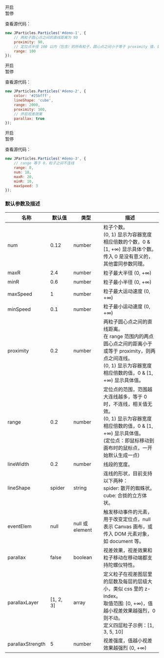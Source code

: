 <div class="instance i1">
  <div class="demo"></div>
	<div class="instance-ctrls">
		<div class="btn btn-default open">开启</div>
		<div class="btn btn-default pause">暂停</div>
	</div>
</div>

查看源代码：

```javascript
new JParticles.Particles('#demo-1', {
    // 两粒子圆心点之间的直线距离为 90
    proximity: 90,
    // 定位点半径 100 以内（包含）的所有粒子，圆心点之间小于等于 proximity 值，则连线
    range: 100
});
```

<div class="instance i2">
  <div class="demo"></div>
	<div class="instance-ctrls">
		<div class="btn btn-default open">开启</div>
		<div class="btn btn-default pause">暂停</div>
	</div>
</div>

查看源代码：

```javascript
new JParticles.Particles('#demo-2', {
    color: '#25bfff',
    lineShape: 'cube',
    range: 2000,
    proximity: 100,
    // 开启视差效果
    parallax: true
});
```

<div class="instance i3">
  <div class="demo"></div>
	<div class="instance-ctrls">
		<div class="btn btn-default open">开启</div>
		<div class="btn btn-default pause">暂停</div>
	</div>
</div>

查看源代码：

```javascript
new JParticles.Particles('#demo-3', {
    // range 等于 0，粒子之间不连线
    range: 0,
    num: 18,
    maxR: 20,
    minR: 10,
    maxSpeed: 3
});
```

### 默认参数及描述

<table class="table table-bordered-inner table-striped">
    <thead>
	    <tr>
	        <th width="100">名称</th>
	        <th width="100">默认值</th>
	        <th width="150">类型</th>
	        <th width="450">描述</th>
	    </tr>
    </thead>
    <tbody>
	    <tr>
	        <td>num</td>
	        <td>0.12</td>
	        <td>number</td>
	        <td>
	            粒子个数。<br>
	            (0, 1) 显示为容器宽度相应倍数的个数，0 & [1, +∞) 显示具体个数。<br>
	            传入 0 是没有意义的，其他雷同参数同理。
	        </td>
	    </tr>
	    <tr>
	        <td>maxR</td>
	        <td>2.4</td>
	        <td>number</td>
	        <td>粒子最大半径 (0, +∞) </td>
	    </tr>
	    <tr>
	        <td>minR</td>
	        <td>0.6</td>
	        <td>number</td>
	        <td>粒子最小半径 (0, +∞) </td>
	    </tr>
	    <tr>
	        <td>maxSpeed</td>
	        <td>1</td>
	        <td>number</td>
	        <td>粒子最大运动速度 (0, +∞) </td>
	    </tr>
	    <tr>
	        <td>minSpeed</td>
	        <td>0.1</td>
	        <td>number</td>
	        <td>粒子最小运动速度 (0, +∞) </td>
	    </tr>
	    <tr>
	        <td>proximity</td>
	        <td>0.2</td>
	        <td>number</td>
	        <td>
	            两粒子圆心点之间的直线距离。<br>
	            在 range 范围内的两点圆心点之间的距离小于或等于 proximity，则两点之间连线。<br>
				(0, 1) 显示为容器宽度相应倍数的值，0 & [1, +∞) 显示具体值。
	        </td>
	    </tr>
	    <tr>
	        <td>range</td>
	        <td>0.2</td>
	        <td>number</td>
	        <td>
	            定位点的范围，范围越大连线越多，等于 0 时，不连线，相关值无效。<br>
				(0, 1) 显示为容器宽度相应倍数的值，0 & [1, +∞) 显示具体值。<br>
	            (定位点：即鼠标移动到画布时的鼠标点，一开始默认生成一点)
	        </td>
	    </tr>
	    <tr>
	        <td>lineWidth</td>
	        <td>0.2</td>
	        <td>number</td>
	        <td>线段的宽度。</td>
	    </tr>
	    <tr>
	        <td>lineShape</td>
	        <td>spider</td>
	        <td>string</td>
	        <td>
				连线的形状，目前支持以下两种：<br>
				spider: 散开的蜘蛛状。<br>
        		cube: 合拢的立方体状。
			</td>
	    </tr>
	    <tr>
	        <td>eventElem</td>
	        <td>null</td>
	        <td>null 或 element</td>
	        <td>
	            触发移动事件的元素，用于改变定位点，null 表示 Canvas 画布，或传入 DOM 元素对象，如 document 等。
	        </td>
	    </tr>
	    <tr>
	        <td>parallax</td>
	        <td>false</td>
	        <td>boolean</td>
	        <td>视差效果，视差效果和粒子移动在移动端都支持陀螺仪特性。</td>
	    </tr>
	    <tr>
	        <td>parallaxLayer</td>
	        <td>[1, 2, 3]</td>
	        <td>array</td>
	        <td>
	            定义粒子在视差图层里的层数及每层的层级大小，类似 css 里的 z-index。<br>
        		取值范围: [0, +∞)，值越小视差效果越强烈，0 则不动。<br>
        		定义四层粒子示例：[1, 3, 5, 10]
	        </td>
	    </tr>
	    <tr>
	        <td>parallaxStrength</td>
	        <td>5</td>
	        <td>number</td>
	        <td>视差强度，值越小视差效果越强烈 (0, +∞) </td>
	    </tr>
    </tbody>
</table>
